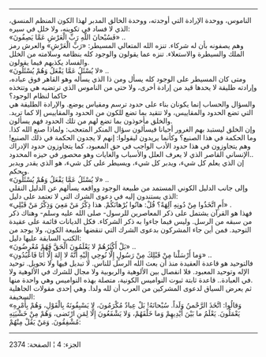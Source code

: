 ------------------------------------------------------------------------

الناموس، ووحدة الإرادة التي أوجدته، ووحدة الخالق المدبر لهذا الكون
المنظم المنسق، الذي لا فساد في تكوينه، ولا خلل في سيره:  
«فَسُبْحانَ اللَّهِ رَبِّ الْعَرْشِ عَمَّا يَصِفُونَ» ..  
وهم يصفونه بأن له شركاء. تنزه الله المتعالي المسيطر: «رَبِّ الْعَرْشِ» والعرش
رمز الملك والسيطرة والاستعلاء. تنزه عما يقولون والوجود كله بنظامه
وسلامته من الخلل والفساد يكذبهم فيما يقولون.  
«لا يُسْئَلُ عَمَّا يَفْعَلُ وَهُمْ يُسْئَلُونَ» ..  
ومتى كان المسيطر على الوجود كله يسأل ومن ذا الذي يسأله وهو القاهر فوق
عباده، وإرادته طليقة لا يحدها قيد من إرادة أخرى، ولا حتى من الناموس الذي
ترتضيه هي وتتخذه حاكما لنظام الوجود؟  
والسؤال والحساب إنما يكونان بناء على حدود ترسم ومقياس يوضع. والإرادة
الطليقة هي التي تضع الحدود والمقاييس، ولا تتقيد بما تضع للكون من الحدود
والمقاييس إلا كما تريد. والخلق مأخوذون بما تضع لهم من تلك الحدود فهم
يسألون.  
وإن الخلق ليستبد بهم الغرور أحيانا فيسألون سؤال المنكر المتعجب: ولماذا
صنع الله كذا. وما الحكمة في هذا الصنيع؟ وكأنما يريدون ليقولوا: إنهم لا
يجدون الحكمة في ذلك الصنيع! وهم يتجاوزون في هذا حدود الأدب الواجب في حق
المعبود، كما يتجاوزون حدود الإدراك الإنساني القاصر الذي لا يعرف العلل
والأسباب والغايات وهو محصور في حيزه المحدود..  
إن الذي يعلم كل شيء، ويدبر كل شيء، ويسيطر على كل شيء، هو الذي يقدر ويدبر
ويحكم.  
«لا يُسْئَلُ عَمَّا يَفْعَلُ وَهُمْ يُسْئَلُونَ» ..  
وإلى جانب الدليل الكوني المستمد من طبيعة الوجود وواقعه يسألهم عن الدليل
النقلي الذي يستندون إليه في دعوى الشرك التي لا تعتمد على دليل:  
«أَمِ اتَّخَذُوا مِنْ دُونِهِ آلِهَةً؟ قُلْ: هاتُوا بُرْهانَكُمْ. هذا ذِكْرُ مَنْ مَعِيَ وَذِكْرُ مَنْ قَبْلِي»
.  
فهذا هو القرآن يشتمل على ذكر المعاصرين للرسول- صلى الله عليه وسلم- وهناك
ذكر من سبقه من الرسل. وليس فيما جاءوا به ذكر الشركاء. فكل الديانات قائمة
على عقيدة التوحيد. فمن أين جاء المشركون بدعوى الشرك التي تنقضها طبيعة
الكون، ولا يوجد من الكتب السابقة عليها دليل:  
«بَلْ أَكْثَرُهُمْ لا يَعْلَمُونَ الْحَقَّ فَهُمْ مُعْرِضُونَ» ..  
«وَما أَرْسَلْنا مِنْ قَبْلِكَ مِنْ رَسُولٍ إِلَّا نُوحِي إِلَيْهِ أَنَّهُ لا إِلهَ إِلَّا أَنَا فَاعْبُدُونِ»
..  
فالتوحيد هو قاعدة العقيدة منذ أن بعث الله الرسل للناس. لا تبديل فيها ولا
تحويل. توحيد الإله وتوحيد المعبود. فلا انفصال بين الألوهية والربوبية ولا
مجال للشرك في الألوهية ولا في العبادة.. قاعدة ثابتة ثبوت النواميس
الكونية، متصلة بهذه النواميس وهي واحدة منها.  
ثم يعرض السياق لدعوى المشركين من العرب أن لله ولدا. وهي إحدى مقولات
الجاهلية السخيفة:  
«وَقالُوا: اتَّخَذَ الرَّحْمنُ وَلَداً. سُبْحانَهُ! بَلْ عِبادٌ مُكْرَمُونَ، لا يَسْبِقُونَهُ بِالْقَوْلِ،
وَهُمْ بِأَمْرِهِ يَعْمَلُونَ. يَعْلَمُ ما بَيْنَ أَيْدِيهِمْ وَما خَلْفَهُمْ، وَلا يَشْفَعُونَ إِلَّا لِمَنِ
ارْتَضى، وَهُمْ مِنْ خَشْيَتِهِ مُشْفِقُونَ. وَمَنْ يَقُلْ مِنْهُمْ:

------------------------------------------------------------------------

الجزء: 4 ¦ الصفحة: 2374
